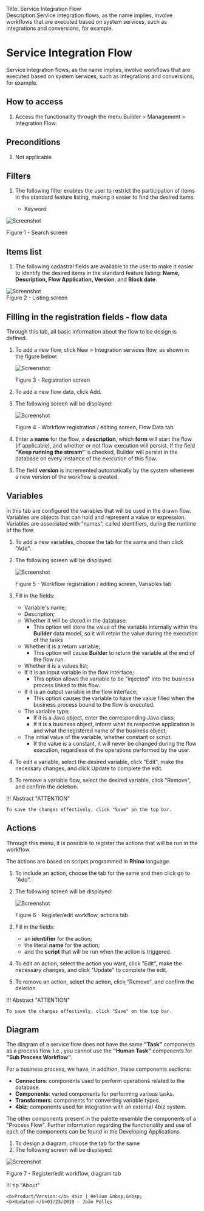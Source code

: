 Title: Service Integration Flow  
Description:Service integration flows, as the name implies, involve workflows that are executed based on system services, such as integrations and conversions, for example.  
# Service Integration Flow   

Service integration flows, as the name implies, involve workflows that are executed based on system services, such as integrations and conversions, for example.  

## How to access  

1. Access the functionality through the menu Builder > Management > Integration Flow.  

## Preconditions  

1. Not applicable  

## Filters  

1. The following filter enables the user to restrict the participation of items in the standard feature listing, making it easier to find the desired items:  

    * Keyword  

![Screenshot](images/Service-Integration-Flow-fig01.png)

Figure 1 - Search screen   

## Items list  

1. The following cadastral fields are available to the user to make it easier to identify the desired items in the standard feature listing: **Name, Description, Flow Application, Version**, and **Block date**.  

![Screenshot](images/Service-Integration-Flow-fig02.png)   
Figure 2 - Listing screen   

## Filling in the registration fields - flow data 

Through this tab, all basic information about the flow to be design is defined.  

1. To add a new flow, click New > Integration services flow, as shown in the figure below:  

    ![Screenshot](images/Service-Integration-Flow-fig03.png)
    
    Figure 3 - Registration screen  

2. To add a new flow data, click Add.  
3. The following screen will be displayed:  

    ![Screenshot](images/Service-Integration-Flow-fig04.png)
    
    Figure 4 - Workflow registration / editing screen, Flow Data tab   

4. Enter a **name** for the flow, a **description**, which **form** will start the flow (if applicable), and whether or not flow execution will persist. If the field **"Keep running the stream"** is checked, Builder will persist in the database on every instance of the execution of this flow.  

5. The field **version** is incremented automatically by the system whenever a new version of the workflow is created.  

## Variables  

In this tab are configured the variables that will be used in the drawn flow. Variables are objects that can hold and represent a value or expression. Variables are associated with "names", called identifiers, during the runtime of the flow.  

1. To add a new variables, choose the tab for the same and then click "Add".  
2. The following screen will be displayed:  

    ![Screenshot](images/Service-Integration-Flow-fig05.png)
    
    Figure 5 - Workflow registration / editing screen, Variables tab   

3. Fill in the fields:  

    - Variable's name;  
    - Description;  
    - Whether it will be stored in the database;  
	    - This option will store the value of the variable internally within the **Builder** data model, so it will retain the value                 during the execution of the tasks  
    - Whether it is a return variable;  
	    - This option will cause **Builder** to return the variable at the end of the flow run.  
    - Whether it is a values list;  
    - If it is an input variable in the flow interface;  
	    - This option allows the variable to be "injected" into the business process linked to this flow.  
    - If it is an output variable in the flow interface;  
	    - This option causes the variable to have the value filled when the business process bound to the flow is executed.  
    - The variable type;  
	    - If it is a Java object, enter the corresponding Java class;  
	    - If it is a business object, inform what its respective application is and what the registered name of the business object;  
    - The initial value of the variable, whether constant or script.  
	    - If the value is a constant, it will never be changed during the flow execution, regardless of the operations performed by             the user.  

4. To edit a variable, select the desired variable, click "Edit", make the necessary changes, and click Update to complete the edit.  

5. To remove a variable flow, select the desired variable, click "Remove", and confirm the deletion.  

!!! Abstract "ATTENTION"  

    To save the changes effectively, click "Save" on the top bar. 

## Actions 

Through this menu, it is possible to register the actions that will be run in the workflow.  

The actions are based on scripts programmed in **Rhino** language.  

 1. To include an action, choose the tab for the same and then click go to "Add".  
 2. The following screen will be displayed:  

    ![Screenshot](images/Service-Integration-Flow-fig06.png)
    
    Figure 6 - Register/edit workflow, actions tab 

3. Fill in the fields:  

    - an **identifier** for the action;  
    - the literal **name** for the action;  
    - and the **script** that will be run when the action is triggered.  

4. To edit an action, select the action you want, click "Edit", make the necessary changes, and click "Update" to complete the edit.  

5. To remove an action, select the action, click "Remove", and confirm the deletion.  

!!! Abstract "ATTENTION"  

    To save the changes effectively, click "Save" on the top bar. 

## Diagram  

The diagram of a service flow does not have the same **"Task"** components as a process flow. I.e., you cannot use the **"Human Task"** components for **"Sub Process Workflow"**.  

For a business process, we have, in addition, these components sections:  

- **Connectors**: components used to perform operations related to the database.  
- **Components**: varied components for performing various tasks.  
- **Transformers**: components for converting variable types.  
- **4biz**: components used for integration with an external 4biz system.  

The other components present in the palette resemble the components of a "Process Flow". Further information regarding the functionality and use of each of the components can be found in the Developing Applications.  

1. To design a diagram, choose the tab for the same  
2. The following screen will be displayed:  

![Screenshot](images/Service-Integration-Flow-fig07.png)

Figure 7 - Register/edit workflow, diagram tab



!!! tip "About"

    <b>Product/Version:</b> 4biz | Helium &nbsp;&nbsp;
    <b>Updated:</b>01/23/2019 - João Pelles  
